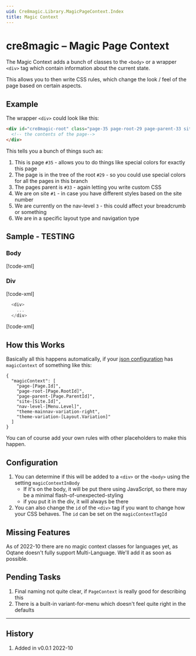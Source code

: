 ```yaml
---
uid: Cre8magic.Library.MagicPageContext.Index
title: Magic Context
---
```


# cre8magic – Magic Page Context

The Magic Context adds a bunch of classes to the `<body>` or a wrapper `<div>` tag
which contain information about the current state.

This allows you to then write CSS rules, which change the look / feel of the page based on certain aspects.

## Example

The wrapper `<div>` could look like this:

```html
<div id="cre8magic-root" class="page-35 page-root-29 page-parent-33 site-1 nav-level-3 theme-mainnav-variation-right theme-variation-centered">
  <!-- the contents of the page-->
</div>
```

This tells you a bunch of things such as:

1. This is page `#35` - allows you to do things like special colors for exactly this page
1. The page is in the tree of the root `#29` - so you could use special colors for all the pages in this branch
1. The pages parent is `#33` - again letting you write custom CSS
1. We are on site `#1` - in case you have different styles based on the site number
1. We are currently on the nav-level `3` - this could affect your breadcrumb or something
1. We are in a specific layout type and navigation type

## Sample - TESTING

### Body

[!code-xml[](../../../../ToSic.Theme.Cre8magic.StandaloneDemos/Client/ThemesWithOqtaneBaseClass/OqtaneBasePageContextBody.razor#CodeSnippetForDocs)]

### Div

[!code-xml[](../../../../ToSic.Theme.Cre8magic.StandaloneDemos/Client/ThemesWithOqtaneBaseClass/OqtaneBasePageContextDiv.razor#CodeSnippetForDocs1)]

```c#
  <div>
    ...
  </div>
```

[!code-xml[](../../../../ToSic.Theme.Cre8magic.StandaloneDemos/Client/ThemesWithOqtaneBaseClass/OqtaneBasePageContextDiv.razor#CodeSnippetForDocs2)]

## How this Works

Basically all this happens automatically, if your [json configuration](xref:Cre8magic.Library.ThemeSettings.Index) has `magicContext` of something like this:

```jsonc
{
  "magicContext": [
    "page-[Page.Id]",
    "page-root-[Page.RootId]",
    "page-parent-[Page.ParentId]",
    "site-[Site.Id]",
    "nav-level-[Menu.Level]",
    "theme-mainnav-variation-right",
    "theme-variation-[Layout.Variation]"
  ]
}
```

You can of course add your own rules with other placeholders to make this happen.

## Configuration

1. You can determine if this will be added to a `<div>` or the `<body>` using the setting `magicContextInBody`
    * If it's on the body, it will be put there using JavaScript, so there may be a minimal flash-of-unexpected-styling
    * if you put it in the div, it will always be there
1. You can also change the `id` of the `<div>` tag if you want to change how your CSS behaves. The `id` can be set on the `magicContextTagId`

## Missing Features

As of 2022-10 there are no magic context classes for languages yet, as Oqtane doesn't fully support Multi-Language.
We'll add it as soon as possible.

## Pending Tasks

1. Final naming not quite clear, if `PageContext` is really good for describing this
1. There is a built-in variant-for-menu which doesn't feel quite right in the defaults

---

## History

1. Added in v0.0.1 2022-10
